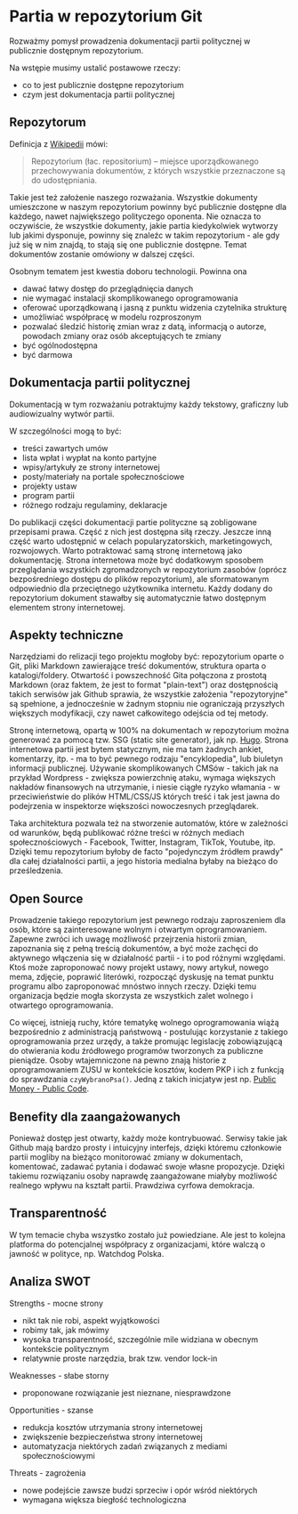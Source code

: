 # Partia w repozytorium Git

Rozważmy pomysł prowadzenia dokumentacji partii politycznej w publicznie dostępnym repozytorium.

Na wstępie musimy ustalić postawowe rzeczy:
- co to jest publicznie dostępne repozytorium
- czym jest dokumentacja partii politycznej

## Repozytorum

Definicja z [Wikipedii](https://pl.wikipedia.org/wiki/Repozytorium) mówi:

> Repozytorium (łac. repositorium) – miejsce uporządkowanego przechowywania dokumentów, z których wszystkie przeznaczone są do udostępniania. 

Takie jest też założenie naszego rozważania. Wszystkie dokumenty umieszczone w naszym repozytorium powinny być publicznie dostępne dla każdego, nawet największego polityczego oponenta. Nie oznacza to oczywiście, że wszystkie dokumenty, jakie partia kiedykolwiek wytworzy lub jakimi dysponuje, powinny się znaleźc w takim repozytorium - ale gdy już się w nim znajdą, to stają się one publicznie dostępne. Temat dokumentów zostanie omówiony w dalszej części. 

Osobnym tematem jest kwestia doboru technologii. Powinna ona
- dawać łatwy dostęp do przeglądnięcia danych
- nie wymagać instalacji skomplikowanego oprogramowania
- oferować uporządkowaną i jasną z punktu widzenia czytelnika strukturę
- umożliwiać współpracę w modelu rozproszonym
- pozwalać śledzić historię zmian wraz z datą, informacją o autorze, powodach zmiany oraz osób akceptujących te zmiany
- być ogólnodostępna
- być darmowa

## Dokumentacja partii politycznej

Dokumentacją w tym rozważaniu potraktujmy każdy tekstowy, graficzny lub audiowizualny wytwór partii.

W szczególności mogą to być:
- treści zawartych umów
- lista wpłat i wypłat na konto partyjne
- wpisy/artykuły ze strony internetowej
- posty/materiały na portale społecznościowe
- projekty ustaw
- program partii
- różnego rodzaju regulaminy, deklaracje

Do publikacji części dokumentacji partie polityczne są zobligowane przepisami prawa. Część z nich jest dostępna siłą rzeczy. Jeszcze inną część warto udostępnić w celach popularyzatorskich, marketingowych, rozwojowych. Warto potraktować samą stronę internetową jako dokumentację. Strona internetowa może być dodatkowym sposobem przeglądania wszystkich zgromadzonych w repozytorium zasobów (oprócz bezpośredniego dostępu do plików repozytorium), ale sformatowanym odpowiednio dla przeciętnego użytkownika internetu. Każdy dodany do repozytorium dokument stawałby się automatycznie łatwo dostępnym elementem strony internetowej.

## Aspekty techniczne

Narzędziami do relizacji tego projektu mogłoby być: repozytorium oparte o Git, pliki Markdown zawierające treść dokumentów, struktura oparta o katalogi/foldery. Otwartość i powszechność Gita połączona z prostotą Markdown (oraz faktem, że jest to format "plain-text") oraz dostępnością takich serwisów jak Github sprawia, że wszystkie założenia "repozytoryjne" są spełnione, a jednocześnie w żadnym stopniu nie ograniczają przyszłych większych modyfikacji, czy nawet całkowitego odejścia od tej metody.

Stronę internetową, opartą w 100% na dokumentach w repozytorium można generować za pomocą tzw. SSG (static site generator), jak np. [Hugo](https://gohugo.io/). Strona internetowa partii jest bytem statycznym, nie ma tam żadnych ankiet, komentarzy, itp. - ma to być pewnego rodzaju "encyklopedia", lub biuletyn informacji publicznej. Używanie skomplikowanych CMSów - takich jak na przykład Wordpress - zwiększa powierzchnię ataku, wymaga większych nakładów finansowych na utrzymanie, i niesie ciągłe ryzyko włamania - w przeciwieństwie do plików HTML/CSS/JS których treść i tak jest jawna do podejrzenia w inspektorze większości nowoczesnych przeglądarek.

Taka architektura pozwala też na stworzenie automatów, które w zależności od warunków, będą publikować różne treści w różnych mediach społecznościowych - Facebook, Twitter, Instagram, TikTok, Youtube, itp. Dzięki temu repozytorium byłoby de facto "pojedynczym źródłem prawdy" dla całej działalności partii, a jego historia medialna byłaby na bieżąco do prześledzenia.  

## Open Source

Prowadzenie takiego repozytorium jest pewnego rodzaju zaproszeniem dla osób, które są zainteresowane wolnym i otwartym oprogramowaniem. Zapewne zwróci ich uwagę możliwość przejrzenia historii zmian, zapoznania się z pełną treścią dokumentów, a być może zachęci do aktywnego włączenia się w działalność partii - i to pod różnymi względami. Ktoś może zaproponować nowy projekt ustawy, nowy artykuł, nowego mema, zdjęcie, poprawić literówki, rozpocząć dyskusję na temat punktu programu albo zaproponować mnóstwo innych rzeczy. Dzięki temu organizacja będzie mogła skorzysta ze wszystkich zalet wolnego i otwartego oprogramowania.

Co więcej, istnieją ruchy, które tematykę wolnego oprogramowania wiążą bezpośrednio z administracją państwową - postulując korzystanie z takiego oprogramowania przez urzędy, a także promując legislację zobowiązującą do otwierania kodu źródłowego programów tworzonych za publiczne pieniądze. Osoby wtajemniczone na pewno znają historie z oprogramowaniem ZUSU w kontekście kosztów, kodem PKP i ich z funkcją do sprawdzania `czyWybranoPsa()`. Jedną z takich inicjatyw jest np. [Public Money - Public Code](https://publiccode.eu/pl/).

## Benefity dla zaangażowanych

Ponieważ dostęp jest otwarty, każdy może kontrybuować. Serwisy takie jak Github mają bardzo prosty i intuicyjny interfejs, dzięki któremu członkowie partii mogliby na bieżąco monitorować zmiany w dokumentach, komentować, zadawać pytania i dodawać swoje własne propozycje. Dzięki takiemu rozwiązaniu osoby naprawdę zaangażowane miałyby możliwość realnego wpływu na kształt partii. Prawdziwa cyrfowa demokracja.

## Transparentność

W tym temacie chyba wszystko zostało już powiedziane. Ale jest to kolejna platforma do potencjalnej współpracy z organizacjami, które walczą o jawność w polityce, np. Watchdog Polska.

## Analiza SWOT

Strengths - mocne strony
- nikt tak nie robi, aspekt wyjątkowości
- robimy tak, jak mówimy
- wysoka transparentność, szczególnie mile widziana w obecnym kontekście politycznym
- relatywnie proste narzędzia, brak tzw. vendor lock-in

Weaknesses - słabe storny
- proponowane rozwiązanie jest nieznane, niesprawdzone

Opportunities - szanse
- redukcja kosztów utrzymania strony internetowej
- zwiększenie bezpieczeństwa strony internetowej
- automatyzacja niektórych zadań związanych z mediami społecznościowymi

Threats - zagrożenia
- nowe podejście zawsze budzi sprzeciw i opór wśród niektórych
- wymagana większa biegłość technologiczna
